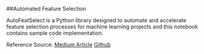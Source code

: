 
##Automated Feature Selection

AutoFeatSelect is a Python library designed to automate and accelerate feature selection processes for machine learning projects and this notebook contains sample code implementation.

Reference Source: 
<a href='https://python.plainenglish.io/automated-feature-selection-for-machine-learning-in-python-2ad4bcfac19a'>Medium Article</a>
<a href='https://github.com/dorukcanga/AutoFeatSelect'>Github</a>
